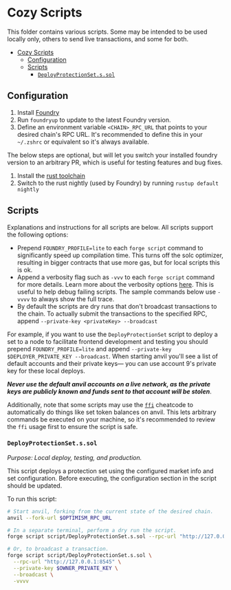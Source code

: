 # Cozy Scripts

This folder contains various scripts.
Some may be intended to be used locally only, others to send live transactions, and some for both.

- [Cozy Scripts](#cozy-scripts)
  - [Configuration](#configuration)
  - [Scripts](#scripts)
    - [`DeployProtectionSet.s.sol`](#deployprotectionsetssol)


## Configuration

1. Install [Foundry](https://book.getfoundry.sh/getting-started/installation.html)
2. Run `foundryup` to update to the latest Foundry version.
3. Define an environment variable `<CHAIN>_RPC_URL` that points to your desired chain's RPC URL.
It's recommended to define this in your `~/.zshrc` or equivalent so it's always available.

The below steps are optional, but will let you switch your installed foundry version to an arbitrary PR, which is useful for testing features and bug fixes.

1. Install the [rust toolchain](https://www.rust-lang.org/tools/install)
2. Switch to the rust nightly (used by Foundry) by running `rustup default nightly`

## Scripts

Explanations and instructions for all scripts are below. All scripts support the following options:

- Prepend `FOUNDRY_PROFILE=lite` to each `forge script` command to significantly speed up compilation time. This turns off the solc optimizer, resulting in bigger contracts that use more gas, but for local scripts this is ok.
- Append a verbosity flag such as `-vvv` to each `forge script` command for more details.
Learn more about the verbosity options [here](https://book.getfoundry.sh/forge/tests.html#logs-and-traces). This is useful to help debug failing scripts. The sample commands below use `-vvvv` to always show the full trace.
- By default the scripts are dry runs that don't broadcast transactions to the chain. To actually submit the transactions to the specified RPC, append `--private-key <privateKey> --broadcast`

For example, if you want to use the `DeployProtectionSet` script to deploy a set to a node to facilitate frontend development and testing you should prepend `FOUNDRY_PROFILE=lite` and append `--private-key $DEPLOYER_PRIVATE_KEY --broadcast`.
When starting anvil you'll see a list of default accounts and their private keys&mdash; you can use account 9's private key for these local deploys.

**_Never use the default anvil accounts on a live network, as the private keys are publicly known and funds sent to that account will be stolen_**.

Additionally, note that some scripts may use the [`ffi`](https://book.getfoundry.sh/cheatcodes/ffi.html) cheatcode to automatically do things like set token balances on anvil.
This lets arbitrary commands be executed on your machine, so it's recommended to review the `ffi` usage first to ensure the script is safe.

### `DeployProtectionSet.s.sol`

*Purpose: Local deploy, testing, and production.*

This script deploys a protection set using the configured market info and set configuration.
Before executing, the configuration section in the script should be updated.

To run this script:

```sh
# Start anvil, forking from the current state of the desired chain.
anvil --fork-url $OPTIMISM_RPC_URL

# In a separate terminal, perform a dry run the script.
forge script script/DeployProtectionSet.s.sol --rpc-url "http://127.0.0.1:8545" -vvvv

# Or, to broadcast a transaction.
forge script script/DeployProtectionSet.s.sol \
  --rpc-url "http://127.0.0.1:8545" \
  --private-key $OWNER_PRIVATE_KEY \
  --broadcast \
  -vvvv
```